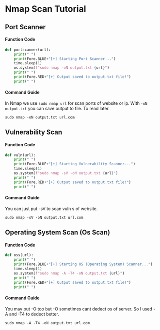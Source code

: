 # Nmap Scan Tutorial

## Port Scanner

#### Function Code

```py
def portscanner(url):
    print(" ")
    print(Fore.BLUE+"[+] Starting Port Scanner...")
    time.sleep(1)
    os.system(f"sudo nmap -oN output.txt {url}")
    print(" ")
    print(Fore.RED+"[+] Output saved to output.txt file!")
    print(" ")
```

#### Command Guide
In Nmap we use `sudo nmap url` for scan ports of website or ip. With `-oN output.txt` you can save output to file. To read later.

```
sudo nmap -oN output.txt url.com
```

## Vulnerability Scan

#### Function Code
```py
def vuln(url):
    print(" ")
    print(Fore.BLUE+"[+] Starting Vulnerability Scanner...")
    time.sleep(1)
    os.system(f"sudo nmap -sV -oN output.txt {url}")
    print(" ")
    print(Fore.RED+"[+] Output saved to output.txt file!")
    print(" ")
```

#### Command Guide
You can just put -sV to scan vuln s of website.
```
sudo nmap -sV -oN output.txt url.com
```

## Operating System Scan (Os Scan)

#### Function Code
```py
def oss(url):
    print(" ")
    print(Fore.BLUE+"[+] Starting OS (Operating System) Scanner...")
    time.sleep(1)
    os.system(f"sudo nmap -A -T4 -oN output.txt {url}")
    print(" ")
    print(Fore.RED+"[+] Output saved to output.txt file!")
    print(" ")
```
#### Command Guide
You may put -O too but -O sometimes cant dedect os of server. So I used -A and -T4 to dedect better.
```
sudo nmap -A -T4 -oN output.txt url.com
```
